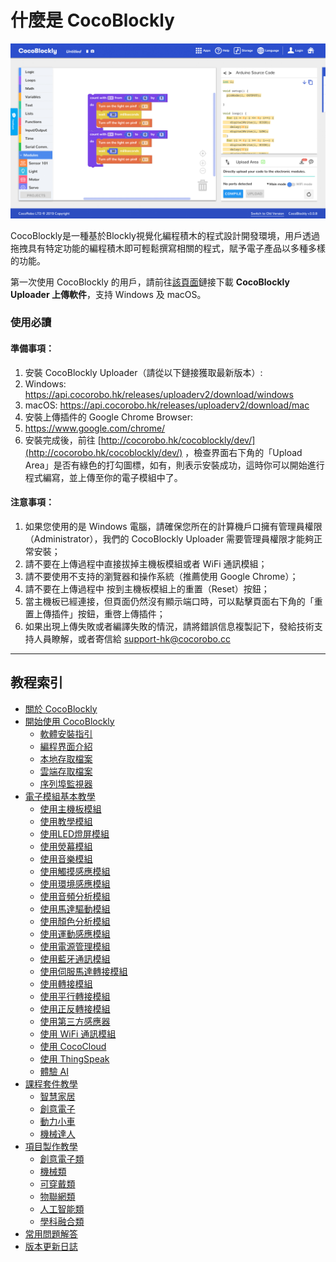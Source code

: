 # 什麼是 CocoBlockly

![](/media/about-cocoblockly-308.jpg)

CocoBlockly是一種基於Blockly視覺化編程積木的程式設計開發環境，用戶透過拖拽具有特定功能的編程積木即可輕鬆撰寫相關的程式，賦予電子產品以多種多樣的功能。

第一次使用 CocoBlockly 的用戶，請前往[該頁面](/getting-started/info)鏈接下載 **CocoBlockly Uploader 上傳軟件**，支持 Windows 及 macOS。
### 使用必讀

#### 準備事項： 

1. 安裝 CocoBlockly Uploader（請從以下鏈接獲取最新版本）:
  1. Windows: https://api.cocorobo.hk/releases/uploaderv2/download/windows
  2. macOS: https://api.cocorobo.hk/releases/uploaderv2/download/mac
2. 安裝上傳插件的 Google Chrome Browser:
  1. https://www.google.com/chrome/
3. 安裝完成後，前往 [http://cocorobo.hk/cocoblockly/dev/](http://cocorobo.hk/cocoblockly/dev/) ，檢查界面右下角的「Upload Area」是否有綠色的打勾圖標，如有，則表示安裝成功，這時你可以開始進行程式編寫，並上傳至你的電子模組中了。

#### 注意事項：

1. 如果您使用的是 Windows 電腦，請確保您所在的計算機戶口擁有管理員權限（Administrator），我們的 CocoBlockly Uploader 需要管理員權限才能夠正常安裝；
2. 請不要在上傳過程中直接拔掉主機板模組或者 WiFi 通訊模組；
3. 請不要使用不支持的瀏覽器和操作系統（推薦使用 Google Chrome）；
4. 請不要在上傳過程中 按到主機板模組上的重置（Reset）按鈕；
5. 當主機板已經連接，但頁面仍然沒有顯示端口時，可以點擊頁面右下角的「重置上傳插件」按鈕，重啓上傳插件；
6. 如果出現上傳失敗或者編譯失敗的情況，請將錯誤信息複製記下，發給技術支持人員瞭解，或者寄信給 support-hk@cocorobo.cc

---

## 教程索引

- [關於 CocoBlockly](index)
- [開始使用 CocoBlockly](/getting-started/info)
	- [軟體安裝指引](/getting-started/installation)
	- [編程界面介紹](/getting-started/gui)
	- [本地存取檔案](/getting-started/local-storage)
	- [雲端存取檔案](/getting-started/cloud-storage)
	- [序列埠監視器](/getting-started/serial-monitor)
- [電子模組基本教學](/cocomod/overview)
	- [使用主機板模組](/cocomod/main-controller)
	- [使用教學模組](/cocomod/sensor-101)
	- [使用LED燈屏模組 ](/cocomod/led-matrix)
	- [使用熒幕模組](/cocomod/screen)
	- [使用音樂模組](/cocomod/music)
	- [使用觸摸感應模組](/cocomod/touch)
	- [使用環境感應模組](/cocomod/environment)
	- [使用音頻分析模組](/cocomod/audio-analyzer)
	- [使用馬達驅動模組](/cocomod/motor-driver)
	- [使用顏色分析模組](/cocomod/color-analyzer)
	- [使用運動感應模組](/cocomod/motion)
	- [使用電源管理模組](/cocomod/power-management)
	- [使用藍牙通訊模組](/cocomod/bluetooth)
	- [使用伺服馬達轉接模組](/cocomod/servo)
	- [使用轉接模組](/cocomod/hub)
	- [使用平行轉接模組](/cocomod/horizontal-adapter)
	- [使用正反轉接模組](/cocomod/reversed-adapter)
	- [使用第三方感應器](/cocomod/3rd-party)
	- [使用 WiFi 通訊模組](/cocomod/wifi)
	- [使用 CocoCloud](/cocomod/coco-cloud)
	- [使用 ThingSpeak](/cocomod/thingspeak)
	- [體驗 AI](/getting-started/ai)
- [課程套件教學](/kit/overview)
	- [智慧家居](/kit/smart-home)
	- [創意電子](/kit/creative-electronics)
	- [動力小車](/kit/robot-car)
	- [機械達人](/kit/robot-arm)
- [項目製作教學](/projects/overview)
	- [創意電子類](/projects/creative-electronics)
	- [機械類](/projects/mechanical-device)
	- [可穿戴類](/projects/wearable-device)
	- [物聯網類](/projects/iot)
	- [人工智能類](/projects/ai)
	- [學科融合類](/projects/interdisciplinary)
- [常用問題解答](faq) 
- [版本更新日誌](changelog) 

